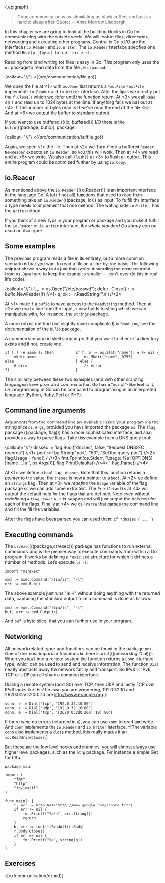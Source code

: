 {.epigraph}
> Good communication is as stimulating as black coffee, and just as hard
> to sleep after.
Quote: -- Anne Morrow Lindbergh

In this chapter we are going to look at the building blocks in Go for
communicating with the outside world. We will look at files, directories,
networking and executing other programs. Central to Go's I/O are the interfaces
`io.Reader` and `io.Writer`. The `io.Reader` interface specifies one method
`Read(p []byte) (n int, err err)`.

Reading from (and writing to) files is easy in Go. This program
only uses the `os` package to read data from the file `/etc/passwd`.

{callout="//"}
<{{src/communication/file.go}}

We open the file at <1> with `os.Open` that returns a `*os.File`
`*os.File` implements `io.Reader` and `io.Writer` interface.
After the `Open` we directly put the `f.Close()` which we defer until the function
return. At <3> we call `Read` on `f` and read up to 1024 bytes at the time. If anything
fails we bail out at <4>. If the number of bytes read is 0 we've read the end of the
file <5>. And at <6> we output the buffer to standard output.

If you want to use buffered (((io, buffered))) I/O there is the
`bufio`(((package, bufio))) package:

{callout="//"}
<{{src/communication/buffile.go}}

Again, we open <1> the file. Then at <2> we
Turn `f` into a buffered `Reader`. `NewReader` expects an `io.Reader`, so you this will work.
Then at <4> we read and at <5> we write. We also call `Flush()` at <3> to flush all output.
This entire program could be optimized further by using `io.Copy`.


## io.Reader

As mentioned above the `io.Reader` (((io.Reader))) is an important interface in the language Go. A lot
(if not all) functions that need to read from something take an `io.Reader`(((package, io)))
as input. To fulfill the interface a type needs to implement that one method.
The writing side `io.Writer`, has the `Write` method.

If you think of a new type in your program or package and you make it fulfill the `io.Reader`
or `io.Writer` interface, *the whole standard Go library can be used* on that type!


## Some examples

The previous program reads a file in its entirety, but a more common scenario is that
you want to read a file on a line-by-line basis. The following snippet shows a way
to do just that (we're discarding the error returned from `os.Open` here to keep
the examples smaller -- don't ever do this in real life code).

{callout="//"}
    f, _ := os.Open("/etc/passwd"); defer f.Close()
    r := bufio.NewReader(f) //<1>
    s, ok := r.ReadString('\n') //<2>

At <1> make `f` a `bufio` to have access to the `ReadString` method. Then at <2> we read
a line from the input, `s`  now holds to string which we can manipulate with, for instance,
the `strings` package.

A more robust method (but slightly more complicated) is `ReadLine`, see the documentation
of the `bufio` package.

A common scenario in shell scripting is that you want to check if a directory
exists and if not, create one.

    if [ ! -e name ]; then          if f, e := os.Stat("name"); e != nil {
        mkdir name                      os.Mkdir("name", 0755)
    else                            } else {
        # error                         // error
    fi                              }

The similarity between these two examples (and with other scripting languages)
have prompted comments that Go has a "script"-like feel to it, i.e. programming
in Go can be compared to programming in an interpreted language (Python, Ruby,
Perl or PHP).


## Command line arguments

Arguments from the command line are available inside your program via the string
slice `os.Args`, provided you have imported the package `os`. The `flag` package
(((package, flag)))
has a more sophisticated interface, and also provides a way to parse flags. Take
this example from a DNS query tool:

{callout="//"}
    dnssec := flag.Bool("dnssec", false, "Request DNSSEC records") //<1>
    port := flag.String("port", "53", "Set the query port") //<2>
    flag.Usage = func() {   //<3>
        fmt.Fprintf(os.Stderr, "Usage: %s [OPTIONS] [name ...]\n", os.Args[0])
        flag.PrintDefaults() //<4>
    }
    flag.Parse() //<4>

At <1> we define a `bool` flag `-dnssec`. Note that this function returns
a *pointer* to the value, the `dnssec` is now a pointer to a `bool`. At <2> we
define an `strings` flag. Then at <3> we *redefine* the `Usage` variable of the
flag package so we can add some extra text. The `PrintDefaults` at <4> will
output the default help for the flags that are defined. Note even without
redefining a `flag.Usage` a `-h` is support and will just output the help text
for each of the flags. Finally at <4> we call `Parse` that parses the command
line and fill the fill the variables.

After the flags have been parsed you can used them: `if *dnssec { ... }`


## Executing commands

The `os/exec`(((package,os/exec))) package has functions to run external
commands, and is the premier way to execute commands from within a Go program.
It works by defining a `*exec.Cmd` structure for which it defines a number of
methods. Let's execute `ls -l`:

    import "os/exec"

    cmd := exec.Command("/bin/ls", "-l")
    err := cmd.Run()

The above example just runs "ls -l" without doing anything with the returned
data, capturing the standard output from a command is done as follows:

    cmd := exec.Command("/bin/ls", "-l")
    buf, err := cmd.Output()

And `buf` is byte slice, that you can further use in your program.


## Networking

All network related types and functions can be found in the package `net`. One
of the most important functions in there is `Dial`(((networking, Dial))). When
you `Dial` into a remote system the function returns a `Conn` interface type,
which can be used to send and receive information. The function `Dial` neatly
abstracts away the network family and transport. So IPv4 or IPv6, TCP or UDP can
all share a common interface.

Dialing a remote system (port 80) over TCP, then UDP and lastly TCP over IPv6
looks like this^[In case you are wondering, 192.0.32.10 and 2620:0:2d0:200::10
are <http://www.example.org>.]:

    conn, e := Dial("tcp", "192.0.32.10:80")
    conn, e := Dial("udp", "192.0.32.10:80")
    conn, e := Dial("tcp", "[2620:0:2d0:200::10]:80")

If there were no errors (returned in `e`), you can use `conn` to read and write.
And `conn` implements the `io.Reader` and `io.Writer` interface. ^[The variable
`conn` also implements a `close` method, this really makes it an
`io.ReadWriteCloser`.]

But these are the low level nooks and crannies, you will almost always use
higher level packages, such as the `http` package. For instance a simple Get for
http:

    package main

    import (
        "fmt"
        "http"
        "io/ioutil"
    )

    func main() {
        r, err := http.Get("http://www.google.com/robots.txt")
        if err != nil {
            fmt.Printf("%s\n", err.String())
            return
        }
        b, err := ioutil.ReadAll(r.Body)
        r.Body.Close()
        if err == nil {
            fmt.Printf("%s", string(b))
        }
    }


## Exercises

{{ex/communication/ex.md}}
